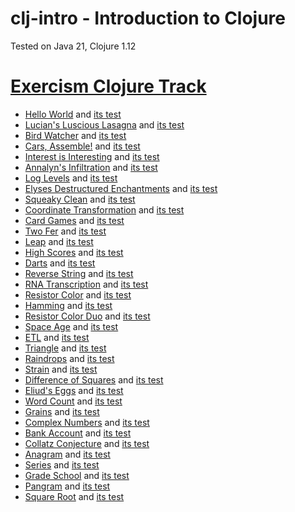 # clj-intro - Introduction to Clojure

Tested on Java 21, Clojure 1.12

# [Exercism Clojure Track](https://exercism.org/tracks/clojure)

- [Hello World](hello_world.clj) and [its test](hello_world_test.clj)
- [Lucian's Luscious Lasagna](lucians_luscious_lasagna.clj) and [its test](lucians_luscious_lasagna_test.clj)
- [Bird Watcher](bird_watcher.clj) and [its test](bird_watcher_test.clj)
- [Cars, Assemble!](cars_assemble.clj) and [its test](cars_assemble_test.clj)
- [Interest is Interesting](interest_is_interesting.clj) and [its test](interest_is_interesting_test.clj)
- [Annalyn's Infiltration](annalyns_infiltration.clj) and [its test](annalyns_infiltration_test.clj)
- [Log Levels](log_levels.clj) and [its test](log_levels_test.clj)
- [Elyses Destructured Enchantments](elyses_destructured_enchantments.clj)
  and [its test](elyses_destructured_enchantments_test.clj)
- [Squeaky Clean](squeaky_clean.clj) and [its test](squeaky_clean_test.clj)
- [Coordinate Transformation](coordinate_transformation.clj) and [its test](coordinate_transformation_test.clj)
- [Card Games](card_games.clj) and [its test](card_games_test.clj)
- [Two Fer](two_fer.clj) and [its test](two_fer_test.clj)
- [Leap](leap.clj) and [its test](leap_test.clj)
- [High Scores](high_scores.clj) and [its test](high_scores_test.clj)
- [Darts](darts.clj) and [its test](darts_test.clj)
- [Reverse String](reverse_string.clj) and [its test](reverse_string_test.clj)
- [RNA Transcription](rna_transcription.clj) and [its test](rna_transcription_test.clj)
- [Resistor Color](resistor_color.clj) and [its test](resistor_color_test.clj)
- [Hamming](hamming.clj) and [its test](hamming_test.clj)
- [Resistor Color Duo](resistor_color_duo.clj) and [its test](resistor_color_duo_test.clj)
- [Space Age](space_age.clj) and [its test](space_age_test.clj)
- [ETL](etl.clj) and [its test](etl_test.clj)
- [Triangle](triangle.clj) and [its test](triangle_test.clj)
- [Raindrops](raindrops.clj) and [its test](raindrops_test.clj)
- [Strain](strain.clj) and [its test](strain_test.clj)
- [Difference of Squares](difference_of_squares.clj) and [its test](difference_of_squares_test.clj)
- [Eliud's Eggs](eliuds_eggs.clj) and [its test](eliuds_eggs_test.clj)
- [Word Count](word_count.clj) and [its test](word_count_test.clj)
- [Grains](grains.clj) and [its test](grains_test.clj)
- [Complex Numbers](complex_numbers.clj) and [its test](complex_numbers_test.clj)
- [Bank Account](bank_account.clj) and [its test](bank_account_test.clj)
- [Collatz Conjecture](collatz_conjecture.clj) and [its test](collatz_conjecture_test.clj)
- [Anagram](anagram.clj) and [its test](anagram_test.clj)
- [Series](series.clj) and [its test](series_test.clj)
- [Grade School](grade_school.clj) and [its test](grade_school.clj)
- [Pangram](pangram.clj) and [its test](pangram_test.clj)
- [Square Root](square_root.clj) and [its test](square_root_test.clj)
